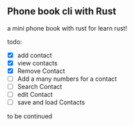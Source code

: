 ## Phone book cli with Rust

a mini phone book with rust for learn rust!

todo:

- [X] add contact
- [X] view contacts
- [X] Remove Contact
- [ ] Add a many numbers for a contact
- [ ] Search Contact
- [ ] edit Contact
- [ ] save and load Contacts

to be continued
